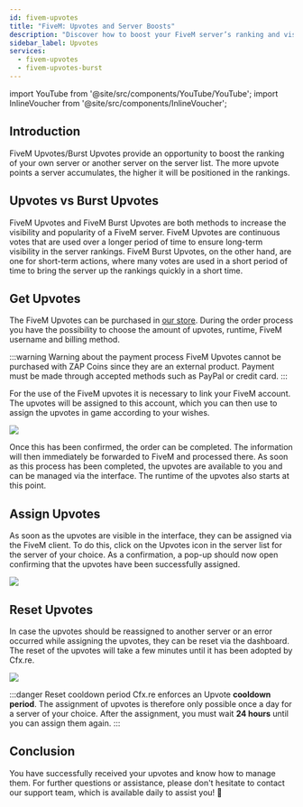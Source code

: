 ```yaml
---
id: fivem-upvotes
title: "FiveM: Upvotes and Server Boosts"
description: "Discover how to boost your FiveM server’s ranking and visibility with upvotes for long-term or rapid popularity growth → Learn more now"
sidebar_label: Upvotes
services:
  - fivem-upvotes
  - fivem-upvotes-burst
---
```


import YouTube from '@site/src/components/YouTube/YouTube';
import InlineVoucher from '@site/src/components/InlineVoucher';

## Introduction

FiveM Upvotes/Burst Upvotes provide an opportunity to boost the ranking of your own server or another server on the server list. The more upvote points a server accumulates, the higher it will be positioned in the rankings.

<YouTube videoId="H-bdMJTQkSM" imageSrc="https://screensaver01.zap-hosting.com/index.php/s/3NafFXm8AdQoyWM/preview" title="Get FiveM Upvotes FAST!" description="Feel like you understand better when you see things in action? We’ve got you! Dive into our video that breaks it all down for you. Whether you're in a rush or just prefer to soak up information in the most engaging way possible!"/>



## Upvotes vs Burst Upvotes

FiveM Upvotes and FiveM Burst Upvotes are both methods to increase the visibility and popularity of a FiveM server. FiveM Upvotes are continuous votes that are used over a longer period of time to ensure long-term visibility in the server rankings. FiveM Burst Upvotes, on the other hand, are one for short-term actions, where many votes are used in a short period of time to bring the server up the rankings quickly in a short time.



## Get Upvotes

The FiveM Upvotes can be purchased in [our store](https://zap-hosting.com/en/shop/product/fivem-upvotes/). During the order process you have the possibility to choose the amount of upvotes, runtime, FiveM username and billing method. 

:::warning Warning about the payment process
FiveM Upvotes cannot be purchased with ZAP Coins since they are an external product. Payment must be made through accepted methods such as PayPal or credit card.
:::

For the use of the FiveM upvotes it is necessary to link your FiveM account. The upvotes will be assigned to this account, which you can then use to assign the upvotes in game according to your wishes. 

![](https://screensaver01.zap-hosting.com/index.php/s/2fT6CyCfzo4wEe5/download)


Once this has been confirmed, the order can be completed. The information will then immediately be forwarded to FiveM and processed there. As soon as this process has been completed, the upvotes are available to you and can be managed via the interface. The runtime of the upvotes also starts at this point. 



## Assign Upvotes

As soon as the upvotes are visible in the interface, they can be assigned via the FiveM client. To do this, click on the Upvotes icon in the server list for the server of your choice. 
As a confirmation, a pop-up should now open confirming that the upvotes have been successfully assigned.

![](https://screensaver01.zap-hosting.com/index.php/s/onkKXJGpWoGYWa2/download)



## Reset Upvotes

In case the upvotes should be reassigned to another server or an error occurred while assigning the upvotes, they can be reset via the dashboard. The reset of the upvotes will take a few minutes until it has been adopted by Cfx.re. 

![](https://screensaver01.zap-hosting.com/index.php/s/LjcYptAkZ6dfH8Y/preview)

:::danger Reset cooldown period
Cfx.re enforces an Upvote **cooldown period**. The assignment of upvotes is therefore only possible once a day for a server of your choice. After the assignment, you must wait **24 hours** until you can assign them again. 
:::




## Conclusion

You have successfully received your upvotes and know how to manage them. For further questions or assistance, please don't hesitate to contact our support team, which is available daily to assist you! 🙂

<InlineVoucher />
